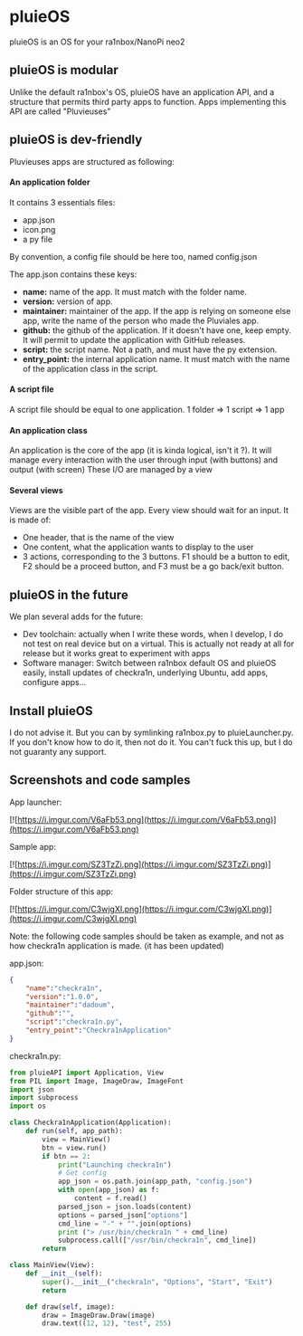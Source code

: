 # pluieOS
pluieOS is an OS for your ra1nbox/NanoPi neo2

## pluieOS is modular
Unlike the default ra1nbox's OS, pluieOS have an application API, and a structure that permits third party apps to function. Apps implementing this API are called "Pluvieuses"

## pluieOS is dev-friendly
Pluvieuses apps are structured as following:

#### An application folder
It contains 3 essentials files:
 - app.json
 - icon.png
 - a py file

By convention, a config file should be here too, named config.json

The app.json contains these keys:
 - **name:** name of the app. It must match with the folder name. 
 - **version:** version of app.
 - **maintainer:** maintainer of the app. If the app is relying on someone else app, write the name of the person who made the Pluviales app.
 - **github:** the github of the application. If it doesn't have one, keep empty. It will permit to update the application with GitHub releases.
 - **script:** the script name. Not a path, and must have the py extension.
 - **entry_point:** the internal application name. It must match with the name of the application class in the script.

#### A script file
A script file should be equal to one application. 1 folder => 1 script => 1 app

#### An application class
An application is the core of the app (it is kinda logical, isn't it ?).
It will manage every interaction with the user through input (with buttons) and output (with screen)
These I/O are managed by a view

#### Several views
Views are the visible part of the app.
Every view should wait for an input.
It is made of:
 - One header, that is the name of the view
 - One content, what the application wants to display to the user
 - 3 actions, corresponding to the 3 buttons. F1 should be a button to edit, F2 should be a proceed button, and F3 must be a go back/exit button.

## pluieOS in the future
We plan several adds for the future:
 - Dev toolchain: actually when I write these words, when I develop, I do not test on real device but on a virtual. This is actually not ready at all for release but it works great to experiment with apps
 - Software manager: Switch between ra1nbox default OS and pluieOS easily, install updates of checkra1n, underlying Ubuntu, add apps, configure apps...

## Install pluieOS
I do not advise it. But you can by symlinking ra1nbox.py to pluieLauncher.py. If you don't know how to do it, then not do it. You can't fuck this up, but I do not guaranty any support. 

## Screenshots and code samples

App launcher:

[![https://i.imgur.com/V6aFb53.png](https://i.imgur.com/V6aFb53.png)](https://i.imgur.com/V6aFb53.png)

Sample app:

[![https://i.imgur.com/SZ3TzZi.png](https://i.imgur.com/SZ3TzZi.png)](https://i.imgur.com/SZ3TzZi.png)

Folder structure of this app:

[![https://i.imgur.com/C3wjgXI.png](https://i.imgur.com/C3wjgXI.png)](https://i.imgur.com/C3wjgXI.png)

Note: the following code samples should be taken as example, and not as how checkra1n application is made. (it has been updated)

app.json:

```json
{
	"name":"checkra1n",
	"version":"1.0.0",
	"maintainer":"dadoum",
	"github":"",
	"script":"checkra1n.py",
	"entry_point":"Checkra1nApplication"
}
```

checkra1n.py:

```python
from pluieAPI import Application, View
from PIL import Image, ImageDraw, ImageFont
import json
import subprocess
import os

class Checkra1nApplication(Application):
	def run(self, app_path):
		view = MainView()
		btn = view.run()
		if btn == 2:
			print("Launching checkra1n")
			# Get config
			app_json = os.path.join(app_path, "config.json")
			with open(app_json) as f:
				content = f.read()
			parsed_json = json.loads(content)
			options = parsed_json["options"]
			cmd_line = "-" + "".join(options)
			print ("> /usr/bin/checkra1n " + cmd_line)
			subprocess.call(["/usr/bin/checkra1n", cmd_line])
		return

class MainView(View):
	def __init__(self):
		super().__init__("checkra1n", "Options", "Start", "Exit")
		return

	def draw(self, image):
		draw = ImageDraw.Draw(image)
		draw.text((12, 12), "test", 255)
```

